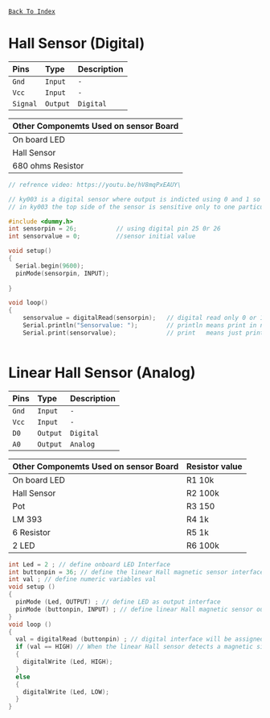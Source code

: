[`Back To Index`](https://github.com/Sanjay0302/Sensor-Workshop-#readme)

# Hall Sensor (Digital)


</div>
<div id="header" align="center" >

| Pins | Type     | Description                |
| :-------- | :------- | :------------------------- |
| `Gnd`| `Input` | `-` |
| `Vcc`| `Input` | `-` |
| `Signal`| `Output` | `Digital` |

| Other Componemts Used on sensor Board|
| :------------------------- |
| On board LED |
| Hall Sensor|
| 680 ohms Resistor|

</div>

```c
// refrence video: https://youtu.be/hV8mqPxEAUY\

// ky003 is a digital sensor where output is indicted using 0 and 1 so to read analog values we use ky024
// in ky003 the top side of the sensor is sensitive only to one particular pole that is either north or south pole and the back side will be sensitive to opposite to that of th top side.

#include <dummy.h>            
int sensorpin = 26;           // using digital pin 25 0r 26
int sensorvalue = 0;          //sensor initial value

void setup()
{
  Serial.begin(9600);
  pinMode(sensorpin, INPUT); 
  
}

void loop()
{
    sensorvalue = digitalRead(sensorpin);   // digital read only 0 or 1
    Serial.println("Sensorvalue: ");        // println means print in next line
    Serial.print(sensorvalue);              // print   means just print in the same line or at the position of the cursor
  
```

# Linear Hall Sensor (Analog) 

| Pins | Type     | Description                |
| :-------- | :------- | :------------------------- |
| `Gnd`| `Input` | `-` |
| `Vcc`| `Input` | `-` |
| `D0`| `Output` | `Digital` |
| `A0`| `Output` | `Analog` |

| Other Componemts Used on sensor Board | Resistor value |
| :-------------------------  | :-------------------------  |
| On board LED | R1 10k |
| Hall Sensor|  R2 100k |
|Pot | R3 150 |
|LM 393 | R4 1k |
|6 Resistor | R5 1k |
|2 LED | R6 100k |

```c
int Led = 2 ; // define onboard LED Interface
int buttonpin = 36; // define the linear Hall magnetic sensor interface
int val ; // define numeric variables val
void setup ()
{
  pinMode (Led, OUTPUT) ; // define LED as output interface
  pinMode (buttonpin, INPUT) ; // define linear Hall magnetic sensor output interface
}
void loop ()
{
  val = digitalRead (buttonpin) ; // digital interface will be assigned a value of 3 to read val
  if (val == HIGH) // When the linear Hall sensor detects a magnetic signal, LED flashes
  {
    digitalWrite (Led, HIGH);
  }
  else
  {
    digitalWrite (Led, LOW);
  }
}

```
